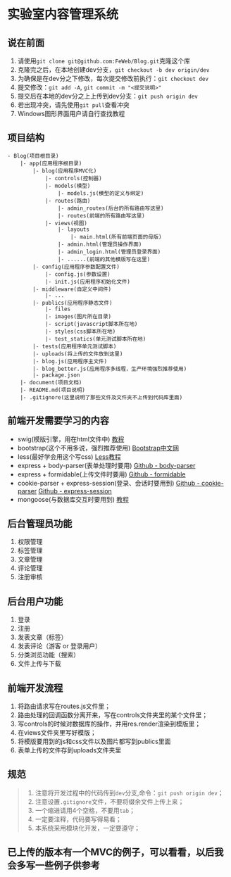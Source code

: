 # 实验室内容管理系统

## 说在前面
1. 请使用`git clone git@github.com:FeWeb/Blog.git`克隆这个库
2. 克隆完之后，在本地创建dev分支，`git checkout -b dev origin/dev`
3. 为确保是在dev分之下修改，每次提交修改前执行：`git checkout dev`
4. 提交修改：`git add -A`, `git commit -m "<提交说明>"`
5. 提交后在本地的dev分之上上传到dev分支：`git push origin dev`
6. 若出现冲突，请先使用`git pull`查看冲突
7. Windows图形界面用户请自行查找教程

## 项目结构
```
- Blog(项目根目录)
    |- app(应用程序根目录)
        |- blog(应用程序MVC化)
            |- controls(控制器)
            |- models(模型)
                |- models.js(模型的定义与绑定)
            |- routes(路由)
                |- admin_routes(后台的所有路由写这里)
                |- routes(前端的所有路由写这里)
            |- views(视图)
                |- layouts
                    |- main.html(所有前端页面的母版)
                |- admin.html(管理员操作界面)
                |- admin_login.html(管理员登录界面)
                |- ......(前端的其他模版写在这里)
        |- config(应用程序参数配置文件)
            |- config.js(参数设置)
            |- init.js(应用程序初始化文件)
        |- middleware(自定义中间件)
            |- ...
        |- publics(应用程序静态文件)
            |- files
            |- images(图片所在目录)
            |- script(javascript脚本所在地)
            |- styles(css脚本所在地)
            |- test_statics(单元测试脚本所在地)
        |- tests(应用程序单元测试脚本)
        |- uploads(将上传的文件放到这里)
        |- blog.js(应用程序主文件)
        |- blog_better.js(应用程序多线程，生产环境强烈推荐使用)
        |- package.json
    |- document(项目文档)
    |- README.md(项目说明)
    |- .gitignore(这里说明了那些文件及文件夹不上传到代码库里面)
```
## 前端开发需要学习的内容
* swig(模版引擎，用在html文件中)
[教程](http://www.cnblogs.com/elementstorm/p/3142644.html)
* bootstrap(这个不用多说，强烈推荐使用)
[Bootstrap中文网](http://www.bootcss.com/)
* less(最好学会用这个写css)
[Less教程](http://www.bootcss.com/p/lesscss/)
* express + body-parser(表单处理时要用)
[Github - body-parser](https://github.com/expressjs/body-parser)
* express + formidable(上传文件时要用)
[Github - formidable](https://github.com/felixge/node-formidable)
* cookie-parser + express-session(登录、会话时要用到)
[Github - cookie-parser](https://github.com/expressjs/cookie-parser)
[Github - express-session](https://github.com/expressjs/session)
* mongoose(与数据库交互时要用到)
[教程](https://cnodejs.org/topic/504b4924e2b84515770103dd)

## 后台管理员功能
1. 权限管理
2. 标签管理
3. 文章管理
4. 评论管理
5. 注册审核

## 后台用户功能
1. 登录
2. 注册
3. 发表文章（标签）
4. 发表评论（游客 or 登录用户）
5. 分类浏览功能（搜索）
6. 文件上传与下载

## 前端开发流程
1. 将路由请求写在routes.js文件里；
2. 路由处理的回调函数分离开来，写在controls文件夹里的某个文件里；
3. 写controls的时候对数据库的操作，并用res.render渲染到模版里；
4. 在views文件夹里写好模版；
5. 将模版要用到的js和css文件以及图片都写到publics里面
6. 表单上传的文件存到uploads文件夹里

## 规范
> 1. 注意将开发过程中的代码传到`dev`分支,命令：`git push origin dev`；
> 2. 注意设置`.gitignore`文件，不要将缀余文件上传上来；
> 3. 一个缩进请用4个空格，不要用`tab`；
> 4. 一定要注释，代码要写得易看；
> 5. 本系统采用模块化开发，一定要遵守；

## 已上传的版本有一个MVC的例子，可以看看，以后我会多写一些例子供参考